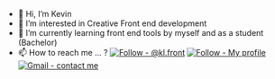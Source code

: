- 👋 Hi, I’m Kevin
- 👀 I’m interested in Creative Front end development
- 🌱 I’m currently learning front end tools by myself and as a student (Bachelor)
- 📫 How to reach me ... ? [![Follow - @kl.front](https://img.shields.io/badge/Follow-%40kl.front-2ea44f?logo=instagram)](https://www.instagram.com/kl.front/) [![Follow - My profile](https://img.shields.io/badge/Follow-My_profile-2ea44f?logo=linkedin)](https://www.linkedin.com/in/kevin-labatte-556a06221/) [![Gmail - contact me](https://img.shields.io/badge/Gmail-contact_me-2ea44f?logo=gmail)](mailto:kevin.labatte0@gmail.com)

<!---
By-Kvn/By-Kvn is a ✨ special ✨ repository because its `README.md` (this file) appears on your GitHub profile.
You can click the Preview link to take a look at your changes.
--->

